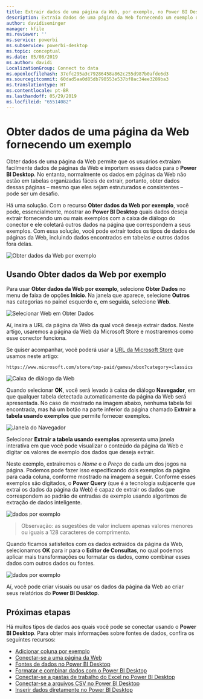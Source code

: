```yaml
---
title: Extrair dados de uma página da Web, por exemplo, no Power BI Desktop
description: Extraia dados de uma página da Web fornecendo um exemplo dos dados dos quais deseja efetuar pull
author: davidiseminger
manager: kfile
ms.reviewer: ''
ms.service: powerbi
ms.subservice: powerbi-desktop
ms.topic: conceptual
ms.date: 05/08/2019
ms.author: davidi
LocalizationGroup: Connect to data
ms.openlocfilehash: 37efc295a3c79286458a862c255d987b0afde6d3
ms.sourcegitcommit: 60dad5aa0d85db790553e537bf8ac34ee3289ba3
ms.translationtype: HT
ms.contentlocale: pt-BR
ms.lasthandoff: 05/29/2019
ms.locfileid: "65514082"
---
```

# <a name="get-data-from-a-web-page-by-providing-an-example"></a>Obter dados de uma página da Web fornecendo um exemplo

Obter dados de uma página da Web permite que os usuários extraiam facilmente dados de páginas da Web e importem esses dados para o **Power BI Desktop**. No entanto, normalmente os dados em páginas da Web não estão em tabelas organizadas fáceis de extrair, portanto, obter dados dessas páginas – mesmo que eles sejam estruturados e consistentes – pode ser um desafio. 

Há uma solução. Com o recurso **Obter dados da Web por exemplo**, você pode, essencialmente, mostrar ao **Power BI Desktop** quais dados deseja extrair fornecendo um ou mais exemplos com a caixa de diálogo do conector e ele coletará outros dados na página que correspondem a seus exemplos. Com essa solução, você pode extrair todos os tipos de dados de páginas da Web, incluindo dados encontrados em tabelas *e* outros dados fora delas. 

![Obter dados da Web por exemplo](media/desktop-connect-to-web-by-example/web-by-example_01.png)



## <a name="using-get-data-from-web-by-example"></a>Usando Obter dados da Web por exemplo

Para usar **Obter dados da Web por exemplo**, selecione **Obter Dados** no menu de faixa de opções **Início**. Na janela que aparece, selecione **Outros** nas categorias no painel esquerdo e, em seguida, selecione **Web**.

![Selecionar Web em Obter Dados](media/desktop-connect-to-web-by-example/web-by-example_03.png)

Aí, insira a URL da página da Web da qual você deseja extrair dados. Neste artigo, usaremos a página da Web da Microsoft Store e mostraremos como esse conector funciona. 

Se quiser acompanhar, você poderá usar a [URL da Microsoft Store](https://www.microsoft.com/store/top-paid/games/xbox?category=classics) que usamos neste artigo:

    https://www.microsoft.com/store/top-paid/games/xbox?category=classics

![Caixa de diálogo da Web](media/desktop-connect-to-web-by-example/web-by-example_04.png)

Quando selecionar **OK**, você será levado à caixa de diálogo **Navegador**, em que qualquer tabela detectada automaticamente da página da Web será apresentada. No caso de mostrado na imagem abaixo, nenhuma tabela foi encontrada, mas há um botão na parte inferior da página chamado **Extrair a tabela usando exemplos** que permite fornecer exemplos.


![Janela do Navegador](media/desktop-connect-to-web-by-example/web-by-example_05.png)

Selecionar **Extrair a tabela usando exemplos** apresenta uma janela interativa em que você pode visualizar o conteúdo da página da Web e digitar os valores de exemplo dos dados que deseja extrair. 

Neste exemplo, extrairemos o *Nome* e o *Preço* de cada um dos jogos na página. Podemos pode fazer isso especificando dois exemplos da página para cada coluna, conforme mostrado na imagem a seguir. Conforme esses exemplos são digitados, o **Power Query** (que é a tecnologia subjacente que extrai os dados da página da Web) é capaz de extrair os dados que correspondem ao padrão de entradas de exemplo usando algoritmos de extração de dados inteligente.

![dados por exemplo](media/desktop-connect-to-web-by-example/web-by-example_06.png)

> Observação: as sugestões de valor incluem apenas valores menores ou iguais a 128 caracteres de comprimento.

Quando ficamos satisfeitos com os dados extraídos da página da Web, selecionamos **OK** para ir para o **Editor de Consultas**, no qual podemos aplicar mais transformações ou formatar os dados, como combinar esses dados com outros dados ou fontes.

![dados por exemplo](media/desktop-connect-to-web-by-example/web-by-example_07.png)

Aí, você pode criar visuais ou usar os dados da página da Web ao criar seus relatórios do **Power BI Desktop**.


## <a name="next-steps"></a>Próximas etapas
Há muitos tipos de dados aos quais você pode se conectar usando o **Power BI Desktop**. Para obter mais informações sobre fontes de dados, confira os seguintes recursos:

* [Adicionar coluna por exemplo](desktop-add-column-from-example.md)
* [Conectar-se a uma página da Web](desktop-connect-to-web.md)
* [Fontes de dados no Power BI Desktop](desktop-data-sources.md)
* [Formatar e combinar dados com o Power BI Desktop](desktop-shape-and-combine-data.md)
* [Conectar-se a pastas de trabalho do Excel no Power BI Desktop](desktop-connect-excel.md)   
* [Conectar-se a arquivos CSV no Power BI Desktop](desktop-connect-csv.md)   
* [Inserir dados diretamente no Power BI Desktop](desktop-enter-data-directly-into-desktop.md)   

